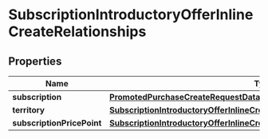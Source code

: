 

# SubscriptionIntroductoryOfferInlineCreateRelationships


## Properties

| Name | Type | Description | Notes |
|------------ | ------------- | ------------- | -------------|
|**subscription** | [**PromotedPurchaseCreateRequestDataRelationshipsSubscription**](PromotedPurchaseCreateRequestDataRelationshipsSubscription.md) |  |  [optional] |
|**territory** | [**SubscriptionIntroductoryOfferInlineCreateRelationshipsTerritory**](SubscriptionIntroductoryOfferInlineCreateRelationshipsTerritory.md) |  |  [optional] |
|**subscriptionPricePoint** | [**SubscriptionIntroductoryOfferInlineCreateRelationshipsSubscriptionPricePoint**](SubscriptionIntroductoryOfferInlineCreateRelationshipsSubscriptionPricePoint.md) |  |  [optional] |



